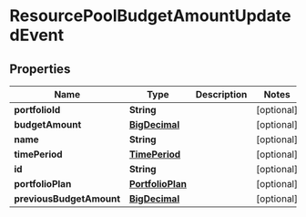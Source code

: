 
# ResourcePoolBudgetAmountUpdatedEvent

## Properties
Name | Type | Description | Notes
------------ | ------------- | ------------- | -------------
**portfolioId** | **String** |  |  [optional]
**budgetAmount** | [**BigDecimal**](BigDecimal.md) |  |  [optional]
**name** | **String** |  |  [optional]
**timePeriod** | [**TimePeriod**](TimePeriod.md) |  |  [optional]
**id** | **String** |  |  [optional]
**portfolioPlan** | [**PortfolioPlan**](PortfolioPlan.md) |  |  [optional]
**previousBudgetAmount** | [**BigDecimal**](BigDecimal.md) |  |  [optional]



